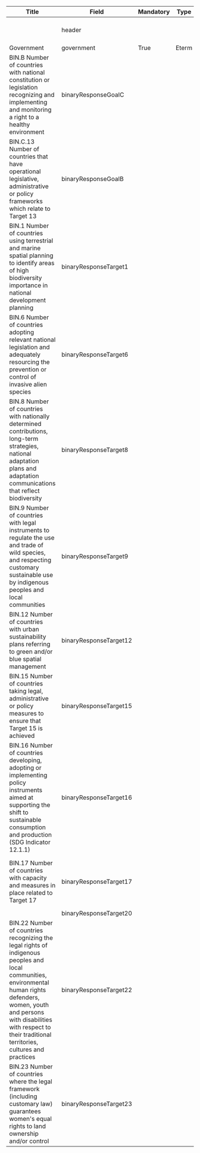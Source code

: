 <table class="schema-table" style="table-layout: fixed; width: 100%;">
    <thead>
        <tr>
            <th>Title</th>
            <th>Field</th>
            <th>Mandatory</th>
            <th>Type</th>
            <th>Example</th>
        </tr>
    </thead>
    <tbody>
        <tr>
            <td></td>
            <td>header</td>
            <td></td>
            <td></td>
            <td><code>{ "schema": "nationalReport7BinaryIndicatorData", "identifier": "FBF3560A-696F-4719-4B47-D1C0CF15B05F", "languages": [ "en" ] }</code></td>
        </tr>
        <tr>
            <td>Government</td>
            <td>government</td>
            <td>True</td>
            <td>Eterm</td>
            <td><code>{ "identifier": "af" }</code></td>
        </tr>
        <tr>
            <td>BIN.B Number of countries with national constitution or legislation recognizing and implementing and monitoring a right to a healthy environment</td>
            <td>binaryResponseGoalC</td>
            <td></td>
            <td></td>
            <td><code>{ "indicator": { "identifier": "KMGBF-INDICATOR-BIN-C-13" }, "responses": { "13_1": "??", "13_2": "??", "13_3": "yesFully", "13_3_alt": "??" }, "comments": { "en": "<p>Test Info</p>" } }</code></td>
        </tr>
        <tr>
            <td>BIN.C.13 Number of countries that have operational legislative, administrative or policy frameworks which relate to Target 13</td>
            <td>binaryResponseGoalB</td>
            <td></td>
            <td></td>
            <td><code>{ "indicator": { "identifier": "KMGBF-INDICATOR-BIN-B" }, "responses": { "b_1": "yesFully", "b_2": "yesFully" }, "comments": { "en": "<p>Test Info</p>" } }</code></td>
        </tr>
        <tr>
            <td>BIN.1 Number of countries using terrestrial and marine spatial planning to identify areas of high biodiversity importance in national development planning</td>
            <td>binaryResponseTarget1</td>
            <td></td>
            <td></td>
            <td><code>{ "indicator": { "identifier": "KMGBF-INDICATOR-BIN-1" }, "responses": { "1_a": "yesFully", "1_b": "yesFully", "1_c": "yesFully" }, "comments": { "en": "<p>Test Info</p>" } }</code></td>
        </tr>
        <tr>
            <td>BIN.6 Number of countries adopting relevant national legislation and adequately resourcing the prevention or control of invasive alien species</td>
            <td>binaryResponseTarget6</td>
            <td></td>
            <td></td>
            <td><code>{ "indicator": { "identifier": "KMGBF-INDICATOR-BIN-6" }, "responses": { "6_1": "yesFully", "6_2": "yesFully" }, "comments": { "en": "<p>Test Info</p>" } }</code></td>
        </tr>
        <tr>
            <td>BIN.8 Number of countries with nationally determined contributions, long-term strategies, national adaptation plans and adaptation communications that reflect biodiversity</td>
            <td>binaryResponseTarget8</td>
            <td></td>
            <td></td>
            <td><code>{ "indicator": { "identifier": "KMGBF-INDICATOR-BIN-8" }, "responses": { "8_1": "??", "8_2": "yesFully", "8_3": "??", "8_4": "??" }, "comments": { "en": "<p>Test Info</p>" } }</code></td>
        </tr>
        <tr>
            <td>BIN.9 Number of countries with legal instruments to regulate the use and trade of wild species, and respecting customary sustainable use by indigenous peoples and local communities</td>
            <td>binaryResponseTarget9</td>
            <td></td>
            <td></td>
            <td><code>{ "indicator": { "identifier": "KMGBF-INDICATOR-BIN-9" }, "responses": { "9_1": "yesFully", "9_2": "??", "9_3": "??", "9_4": "yesFully" }, "comments": { "en": "<p>Test Info</p>" } }</code></td>
        </tr>
        <tr>
            <td>BIN.12 Number of countries with urban sustainability plans referring to green and/or blue spatial management</td>
            <td>binaryResponseTarget12</td>
            <td></td>
            <td></td>
            <td><code>{ "indicator": { "identifier": "KMGBF-INDICATOR-BIN-12" }, "responses": { "12_1": "??", "12_2": "??" }, "comments": { "en": "<p>Test Info</p>" } }</code></td>
        </tr>
        <tr>
            <td>BIN.15 Number of countries taking legal, administrative or policy measures to ensure that Target 15 is achieved</td>
            <td>binaryResponseTarget15</td>
            <td></td>
            <td></td>
            <td><code>{ "indicator": { "identifier": "KMGBF-INDICATOR-BIN-15" }, "responses": { "15_1": "yesFully", "15_2": "yesFully", "15_3": "yesFully" }, "comments": { "en": "<p>Test Info</p>" } }</code></td>
        </tr>
        <tr>
            <td>BIN.16 Number of countries developing, adopting or implementing policy instruments aimed at supporting the shift to sustainable consumption and production (SDG Indicator 12.1.1)</td>
            <td>binaryResponseTarget16</td>
            <td></td>
            <td></td>
            <td>
                <code>{"indicator": {"identifier": "KMGBF-INDICATOR-BIN-16"},"responses": {"16_1": "yesFully","16_2": "yesFully","16_3": "??"},"comments": {"en": "<p>Test Info</p>"}}</code>
            </td>
        </tr>
         <tr>
            <td>BIN.17 Number of countries with capacity and measures in place related to Target 17</td>
            <td>binaryResponseTarget17</td>
            <td></td>
            <td></td>
            <td>
                <code>{"indicator": {"identifier": "KMGBF-INDICATOR-BIN-17"},"responses": {"17_1": "yesFully","17_2": "yesFully","17_3": "??","17_4": "yesFully","17_5": "yesFully"},"comments": {"en": "<p>Test Info</p>"}}</code>
            </td>
        </tr>
       <tr>
            <td></td>
            <td>binaryResponseTarget20</td>
            <td></td>
            <td></td>
            <td></td>
        </tr>
        <tr>
            <td>BIN.22 Number of countries recognizing the legal rights of indigenous peoples and local communities, environmental human rights defenders, women, youth and persons with disabilities with respect to their traditional territories, cultures and practices</td>
            <td>binaryResponseTarget22</td>
            <td></td>
            <td></td>
            <td>
                <code>{"indicator": {"identifier": "KMGBF-INDICATOR-BIN-22"},"responses": {"22_1_a": ["indigenousPeoplesLocalCommunities"],"22_1_b": ["cultureAndPractices"],"22_1_c": "yes","22_1_d": ["indigenousPeoplesLocalCommunities"],"22_1_e": ["indigenousPeoplesLocalCommunities"],"22_2": "yesFully","22_3": "??","22_4": "yes","22_5_a": ["indigenousPeoplesLocalCommunities"],"22_5_b": ["cultureAndPractices"],"22_5_c": "yes"},"comments": {"en": "<p>Test Info</p>"}}</code>
            </td>
        </tr>
        <tr>
            <td>BIN.23 Number of countries where the legal framework (including customary law) guarantees women's equal rights to land ownership and/or control</td>
            <td>binaryResponseTarget23</td>
            <td></td>
            <td></td>
            <td>
                <code>{"indicator": {"identifier": "KMGBF-INDICATOR-BIN-23"},"responses": {"23_1": "yesFully","23_2": "yesFully","23_3": "yesFully","23_4": "??","23_5": "yes","23_6": "yesFully","23_7": "yesFully"},"comments": {"en": "<p>Test Info</p>"}}
                </code>
            </td>
        </tr>
    </tbody>
</table>
